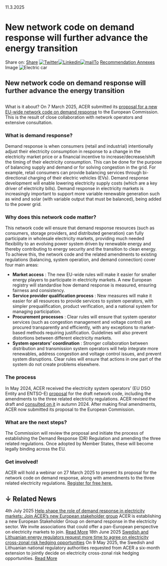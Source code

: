 11.3.2025
# New network code on demand response will further advance the energy transition 
Share on: [Share](https://www.addtoany.com/share#url=https%3A%2F%2Fwww.acer.europa.eu%2Fnews%2Fnew-network-code-demand-response-will-further-advance-energy-transition&title=New%20network%20code%20on%20demand%20response%20will%20further%20advance%20the%20energy%20transition%20)
[![Twitter](https://www.acer.europa.eu/sites/default/files/bluesky.svg)](https://www.acer.europa.eu/#bluesky)[![Linkedin](https://www.acer.europa.eu/sites/default/files/linkedin.svg)](https://www.acer.europa.eu/#linkedin)[![mailTo](https://www.acer.europa.eu/sites/default/files/copy-url.png)](https://www.acer.europa.eu/#copy_link)
[Recommendation ](https://www.acer.europa.eu/sites/default/files/documents/Recommendations/ACER_Recommendation_01-2025_Demand_Response_Network_Code.pdf)
[Annexes ](https://www.acer.europa.eu/documents/search?search_api_fulltext=ACER%20Recommendation%2001-2025%20)
Image
![Electric car](https://www.acer.europa.eu/sites/default/files/styles/main_images_news_and_pages_little_/public/2024-05/Demand_response_NC.jpg?itok=D_fPxWzp)
## New network code on demand response will further advance the energy transition 
## 
What is it about?
On 7 March 2025, ACER submitted its [proposal for a new EU-wide network code on demand response](https://www.acer.europa.eu/sites/default/files/documents/Recommendations/ACER_Recommendation_01-2025_Demand_Response_Network_Code.pdf) to the European Commission. This is the result of close collaboration with network operators and extensive consultation.
### **What is demand response?**
Demand response is when consumers (retail and industrial) intentionally adjust their electricity consumption in response to a change in the electricity market price or a financial incentive to increase/decrease/shift the timing of their electricity consumption. This can be done for the purpose of balancing supply and demand or for solving congestion in the grid. For example, retail consumers can provide balancing services through bi-directional charging of their electric vehicles (EVs). Demand response development will enable lowering electricity supply costs (which are a key driver of electricity bills). 
Demand response in electricity markets is increasingly important to support more variable renewable generation such as wind and solar (with variable output that must be balanced), being added to the power grid. 
### **Why does this network code matter?**
This network code will ensure that demand response resources (such as consumers, storage providers, and distributed generation) can fully participate in wholesale electricity markets, providing much needed flexibility to an evolving power system driven by renewable energy and thereby contributing to energy security and the transition to clean energy. 
To achieve this, the network code and the related amendments to existing regulations (balancing, system operation, and demand connection) cover four main areas:
  * **Market access** : The new EU-wide rules will make it easier for smaller energy players to participate in electricity markets. A new European registry will standardise how demand response is measured, ensuring fairness and consistency.
  * **Service provider qualification process** : New measures will make it easier for all resources to provide services to system operators, with simpler prequalification, product verification, and a national system for managing participation.
  * **Procurement processes** : Clear rules will ensure that system operator services (such as congestion management and voltage control) are procured transparently and efficiently, with any exceptions to market-based methods requiring justification. Guidelines will also prevent distortions between different electricity markets.
  * **System operators’ coordination** : Stronger collaboration between distribution and transmission system operators will help integrate more renewables, address congestion and voltage control issues, and prevent system disruptions. Clear rules will ensure that actions in one part of the system do not create problems elsewhere.


### **The process**
In May 2024, ACER received the electricity system operators’ (EU DSO Entity and ENTSO-E) [proposal](https://www.acer.europa.eu/sites/default/files/documents/Official_documents/Public_consultations/PC_2024_E_07/1_NCDR_DSO_ENTITY_ENTSO-E.pdf) for the draft network code, including the amendments to the three related electricity regulations. ACER revised the draft and [consulted on it](https://www.acer.europa.eu/documents/public-consultations/pc2024e07-public-consultation-draft-network-code-demand-response) in autumn 2024. After making final amendments, ACER now submitted its proposal to the European Commission. 
### **What are the next steps?**
The Commission will review the proposal and initiate the process of establishing the Demand Response (DR) Regulation and amending the three related regulations. Once adopted by Member States, these will become legally binding across the EU.
### **Get involved!**
ACER will hold a webinar on 27 March 2025 to present its proposal for the network code on demand response, along with amendments to the three related electricity regulations. [Register for free here.](https://www.acer.europa.eu/public-events/workspace/acer-webinar-network-code-demand-response)
## ↓ Related News
4th July 2025 
[Help shape the role of demand response in electricity markets: Join ACER’s new European stakeholder group](https://www.acer.europa.eu/news/help-shape-role-demand-response-electricity-markets-join-acers-new-european-stakeholder-group)
ACER is establishing a new European Stakeholder Group on demand response in the electricity sector. We invite associations that could offer a pan-European perspective on electricity markets to join. 
[Read More](https://www.acer.europa.eu/news/help-shape-role-demand-response-electricity-markets-join-acers-new-european-stakeholder-group)
18th June 2025 
[Swedish and Lithuanian energy regulators request more time to agree on electricity cross-zonal risk hedging opportunities](https://www.acer.europa.eu/news/swedish-and-lithuanian-energy-regulators-request-more-time-agree-electricity-cross-zonal-risk-hedging-opportunities)
On 9 May 2025, the Swedish and Lithuanian national regulatory authorities requested from ACER a six-month extension to jointly decide on electricity cross-zonal risk hedging opportunities. 
[Read More](https://www.acer.europa.eu/news/swedish-and-lithuanian-energy-regulators-request-more-time-agree-electricity-cross-zonal-risk-hedging-opportunities)
[](https://www.acer.europa.eu/news/new-network-code-demand-response-will-further-advance-energy-transition)
